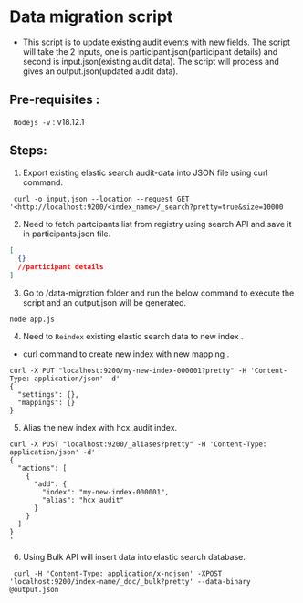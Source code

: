 # Data migration script

- This script is to update existing audit events with new fields. The script will take the 2 inputs, one is
  participant.json(participant details) and second is input.json(existing audit data). The script will process and gives
  an output.json(updated audit data).

## Pre-requisites :

` Nodejs -v` : v18.12.1

## Steps:

1. Export existing elastic search audit-data into JSON file using curl command.

```shell
 curl -o input.json --location --request GET '<http://localhost:9200/<index_name>/_search?pretty=true&size=10000
```

2. Need to fetch partcipants list from registry using search API and save it in participants.json file.

```json
[
  {}
  //participant details
]
```

3. Go to /data-migration folder and run the below command to execute the script and an output.json will be generated.

```shell
node app.js
```

4. Need to `Reindex` existing elastic search data to new index .

- curl command to create new index with new mapping .

```shell
curl -X PUT "localhost:9200/my-new-index-000001?pretty" -H 'Content-Type: application/json' -d'
{
  "settings": {},
  "mappings": {}
}
```

5. Alias the new index with hcx_audit index.

```shell
curl -X POST "localhost:9200/_aliases?pretty" -H 'Content-Type: application/json' -d'
{
  "actions": [
    {
      "add": {
        "index": "my-new-index-000001",
        "alias": "hcx_audit"
      }
    }
  ]
}
'
```

6. Using Bulk API will insert data into elastic search database.

```shell
 curl -H 'Content-Type: application/x-ndjson' -XPOST 'localhost:9200/index-name/_doc/_bulk?pretty' --data-binary @output.json
```


